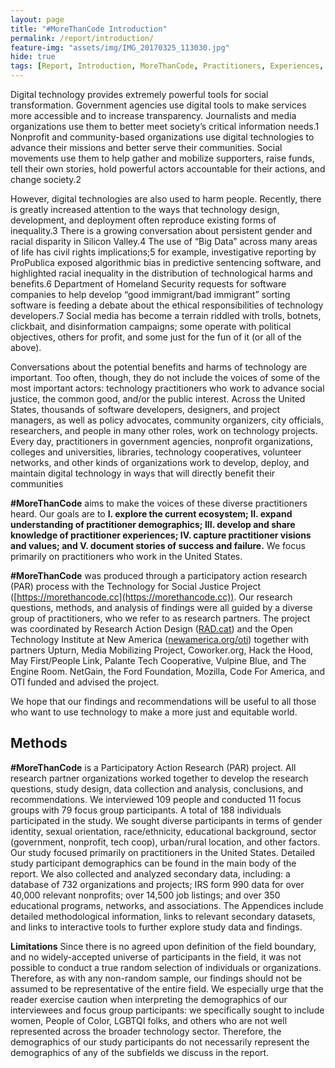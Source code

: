 ```yaml
---
layout: page
title: "#MoreThanCode Introduction"
permalink: /report/introduction/
feature-img: "assets/img/IMG_20170325_113030.jpg"
hide: true
tags: [Report, Introduction, MoreThanCode, Practitioners, Experiences, Stories]
---
```


Digital technology provides extremely powerful tools for social transformation. Government agencies use digital tools to make services more accessible and to increase transparency. Journalists and media organizations use them to better meet society’s critical information needs.1 Nonprofit and community-based organizations use digital technologies to advance their missions and better serve their communities. Social movements use them to help gather and mobilize supporters, raise funds, tell their own stories, hold powerful actors accountable for their actions, and change society.2

However, digital technologies are also used to harm people. Recently, there is greatly increased attention to the ways that technology design, development, and deployment often reproduce existing forms of inequality.3 There is a growing conversation about persistent gender and racial disparity in Silicon Valley.4 The use of “Big Data” across many areas of life has civil rights implications;5 for example, investigative reporting by ProPublica exposed algorithmic bias in predictive sentencing software, and highlighted racial inequality in the distribution of technological harms and benefits.6 Department of Homeland Security requests for software companies to help develop “good immigrant/bad immigrant” sorting software is feeding a debate about the ethical responsibilities of technology developers.7 Social media has become a terrain riddled with trolls, botnets, clickbait, and disinformation campaigns; some operate with political objectives, others for profit, and some just for the fun of it (or all of the above).

Conversations about the potential benefits and harms of technology are important. Too often, though, they do not include the voices of some of the most important actors: technology practitioners who work to advance social justice, the common good, and/or the public interest. Across the United States, thousands of software developers, designers, and project managers, as well as policy advocates, community organizers, city officials, researchers, and people in many other roles, work on technology projects. Every day, practitioners in government agencies, nonprofit organizations, colleges and universities, libraries, technology cooperatives, volunteer networks, and other kinds of organizations work to develop, deploy, and maintain digital technology in ways that will directly benefit their communities

**#MoreThanCode** aims to make the voices of these diverse practitioners heard. Our goals are to **I. explore the current ecosystem; II. expand understanding of practitioner demographics; III. develop and share knowledge of practitioner experiences; IV. capture practitioner visions and values; and V. document stories of success and failure.** We focus primarily on practitioners who work in the United States.

**#MoreThanCode** was produced through a participatory action research (PAR)
process with the Technology for Social Justice Project ([https://morethancode.cc](https://morethancode.cc)). Our research questions, methods, and analysis of findings were all guided by a diverse group of practitioners, who we refer to as research partners. The project was coordinated by Research Action Design ([RAD.cat](https://RAD.cat)) and the Open Technology Institute at New America ([newamerica.org/oti](https://newamerica.org/oti)) together with partners Upturn, Media Mobilizing Project, Coworker.org, Hack the Hood, May First/People Link, Palante Tech Cooperative, Vulpine Blue, and The Engine Room. NetGain, the Ford Foundation, Mozilla, Code For America, and OTI funded and advised the project.

We hope that our findings and recommendations will be useful to all those who want to use technology to make a more just and equitable world.

## Methods

**#MoreThanCode** is a Participatory Action Research (PAR) project. All research partner organizations worked together to develop the research questions, study design, data collection and analysis, conclusions, and recommendations. We interviewed 109 people and conducted 11 focus groups with 79 focus group participants. A total of 188 individuals participated in the study. We sought diverse participants in terms of gender identity, sexual orientation, race/ethnicity, educational background, sector (government, nonprofit, tech coop), urban/rural location, and other factors. Our study focused primarily on practitioners in the United States. Detailed study participant demographics can be found in the main body of the report. We also collected and analyzed secondary data, including: a database of 732 organizations and projects; IRS form 990 data for over 40,000 relevant nonprofits; over 14,500 job listings; and over 350 educational programs, networks, and associations. The Appendices include detailed methodological information, links to relevant secondary datasets, and links to interactive tools to further explore study data and findings.

**Limitations**
Since there is no agreed upon definition of the field boundary, and no widely-accepted universe of participants in the field, it was not possible to conduct a true random selection of individuals or organizations. Therefore, as with any non-random sample, our findings should not be assumed to be representative of the entire field. We especially urge that the reader exercise caution when interpreting the demographics of our interviewees and focus group participants: we specifically sought to include women, People of Color, LGBTQI folks, and others who are not well represented across the broader technology sector. Therefore, the demographics of our study participants do not necessarily represent the demographics of any of the subfields we discuss in the report.
